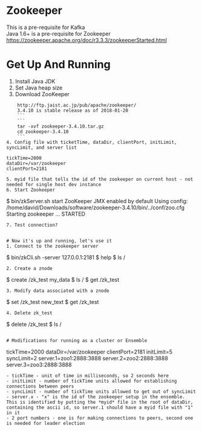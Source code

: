 # Zookeeper

This is a pre-requisite for Kafka  
Java 1.6+ is a pre-requisite for Zookeeper  
https://zookeeper.apache.org/doc/r3.3.3/zookeeperStarted.html  

# Get Up And Running
1. Install Java JDK
2. Set Java heap size
3. Download ZooKeeper
```
    http://ftp.jaist.ac.jp/pub/apache/zookeeper/
    3.4.10 is stable release as of 2018-01-20
    ```
    ```
    tar -xvf zookeeper-3.4.10.tar.gz
    cd zookeeper-3.4.10
    ```
4. Config file with ticketTime, dataDir, clientPort, initLimit, syncLimit, and server list
```
    tickTime=2000
    dataDir=/var/zookeeper
    clientPort=2181
```
5. myid file that tells the id of the zookeeper on current host - not needed for single host dev instance
6. Start Zookeeper
```
$ bin/zkServer.sh start
ZooKeeper JMX enabled by default
Using config: /home/david/Downloads/software/zookeeper-3.4.10/bin/../conf/zoo.cfg
Starting zookeeper ... STARTED
```
7. Test connection?


# Now it's up and running, let's use it
1. Connect to the zookeeper server
```
$ bin/zkCli.sh -server 127.0.0.1:2181
$ help
$ ls /
```
2. Create a znode
```
$ create /zk_test my_data
$ ls /
$ get /zk_test
```
3. Modify data associated with a znode
```
$ set /zk_test new_text
$ get /zk_test
```
4. Delete zk_test
```
$ delete /zk_test
$ ls /
```

# Modifications for running as a cluster or Ensemble
```
tickTime=2000
dataDir=/var/zookeeper
clientPort=2181
initLimit=5
syncLimit=2
server.1=zoo1:2888:3888
server.2=zoo2:2888:3888
server.3=zoo3:2888:3888
```
- tickTime - unit of time in milliseconds, so 2 seconds here
- initLimit - number of tickTime units allowed for establishing connections between peers
- syncLimit - number of tickTime units allowed to get out of syncLimit
- server.x - "x" is the id of the zookeeper setup in the ensemble.  This is identified by putting the *myid* file in the root of dataDir, containing the ascii id, so server.1 should have a myid file with "1" in it
- 2 port numbers - one is for making connections to peers, second one is needed for leader election
